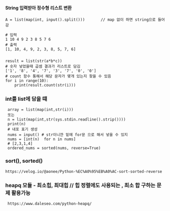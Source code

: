 
#### String 입력받아 정수형 리스트 변환
```
A = list(map(int, input().split()))       // map 없이 하면 string으로 들어감 

# 입력 
1 10 4 9 2 3 8 5 7 6
# 출력
[1, 10, 4, 9, 2, 3, 8, 5, 7, 6]
```

###
```
result = list(str(a*b*c))
# 숫자 넣었을때 곱셈 결과가 리스트로 담김 
['1', '8', '4', '7', '3', '7', '0', '0']
# count 함수 통해서 해당 문자가 몇개 있는지 찾을 수 있음 
for i in range(10):
    print(result.count(str(i)))
```  



### int를 list에 담을 떄 
```
 array = list(map(int,str(i)))
 또는 
 n = list(map(int,str(sys.stdin.readline().strip())))
 print(n)
 # 내포 표기 생성
 nums = input() # str이니깐 밑에 for문 으로 해서 넣을 수 있지  
 nums = [int(n)  for n in nums]
 # [2,3,1,4]
 ordered_nums = sorted(nums, reverse=True)
```

### sort(), sorted()
```
https://velog.io/@aonee/Python-%EC%A0%95%EB%A0%AC-sort-sorted-reverse
```

### heapq 모듈  - 최소힙, 최대힙 // 힙 정렬에도 사용되는 , 최소 합 구하는 문제 활용가능 
```
 https://www.daleseo.com/python-heapq/
```